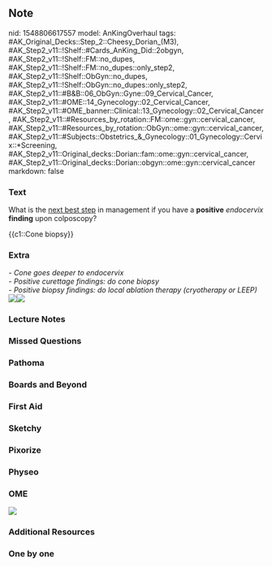 ## Note
nid: 1548806617557
model: AnKingOverhaul
tags: #AK_Original_Decks::Step_2::Cheesy_Dorian_(M3), #AK_Step2_v11::!Shelf::#Cards_AnKing_Did::2obgyn, #AK_Step2_v11::!Shelf::FM::no_dupes, #AK_Step2_v11::!Shelf::FM::no_dupes::only_step2, #AK_Step2_v11::!Shelf::ObGyn::no_dupes, #AK_Step2_v11::!Shelf::ObGyn::no_dupes::only_step2, #AK_Step2_v11::#B&B::06_ObGyn::Gyne::09_Cervical_Cancer, #AK_Step2_v11::#OME::14_Gynecology::02_Cervical_Cancer, #AK_Step2_v11::#OME_banner::Clinical::13_Gynecology::02_Cervical_Cancer, #AK_Step2_v11::#Resources_by_rotation::FM::ome::gyn::cervical_cancer, #AK_Step2_v11::#Resources_by_rotation::ObGyn::ome::gyn::cervical_cancer, #AK_Step2_v11::#Subjects::Obstetrics_&_Gynecology::01_Gynecology::Cervix::*Screening, #AK_Step2_v11::Original_decks::Dorian::fam::ome::gyn::cervical_cancer, #AK_Step2_v11::Original_decks::Dorian::obgyn::ome::gyn::cervical_cancer
markdown: false

### Text
What is the <u>next best step</u> in management if you have a
<b>positive</b> <i>endocervix</i> <b>finding</b> upon colposcopy?
<div>
  {{c1::Cone biopsy}}
</div>

### Extra
<div>
  <i>- Cone goes deeper to endocervix</i>
</div>
<div>
  <i>- Positive curettage findings: do cone biopsy</i>
</div>
<div>
  <div>
    <i>- Positive biopsy findings: do local ablation therapy
    (cryotherapy or LEEP)</i>
  </div>
</div><i><img src="paste-8529805050558.jpg"></i><img src=
"ds00167_im01874_c7_conebiopsythu_jpg.jpg">

### Lecture Notes


### Missed Questions


### Pathoma


### Boards and Beyond


### First Aid


### Sketchy


### Pixorize


### Physeo


### OME
<div class="ome-widget">
  <a href=
  "https://onlinemeded.org/spa/gynecology/cervical-cancer/acquire?ref=anki">
  <img src="_OME_AnkiFlashcards_Lesson_4.png"></a>
</div>

### Additional Resources


### One by one

